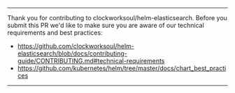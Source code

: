 *****************************************************************************************

Thank you for contributing to clockworksoul/helm-elasticsearch. Before you submit this PR we'd like to
make sure you are aware of our technical requirements and best practices:

* https://github.com/clockworksoul/helm-elasticsearch/blob/docs/contributing-guide/CONTRIBUTING.md#technical-requirements
* https://github.com/kubernetes/helm/tree/master/docs/chart_best_practices

*****************************************************************************************
